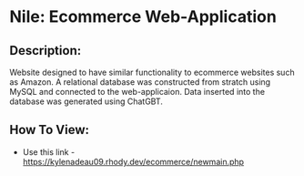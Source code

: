 # Nile: Ecommerce Web-Application
## Description:
Website designed to have similar functionality to ecommerce websites such as Amazon. A relational database was constructed from stratch using MySQL and connected to the web-applicaion. Data inserted into the database was generated using ChatGBT. 

## How To View:
- Use this link - https://kylenadeau09.rhody.dev/ecommerce/newmain.php
